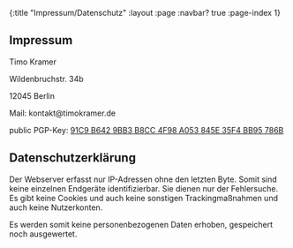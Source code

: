 {:title "Impressum/Datenschutz"
 :layout :page
 :navbar? true
 :page-index 1}

## Impressum

<p>Timo Kramer</p>
<p>Wildenbruchstr. 34b</p>
<p>12045 Berlin</p>

<p>Mail: kontakt@<span style="position:absolute; border: 0; height: 1px; width: 1px; padding: 0; overflow: hidden; clip: rect(1px, 1px, 1px, 1px)" class="visually-hidden">null</span>timokramer.de</p>
<p>public PGP-Key: <a href="https://timokramer.de/gpg-key.asc">91C9 B642 9BB3 B8CC 4F98 A053 845E 35F4 BB95 786B</a></p>

## Datenschutzerkl&auml;rung
Der Webserver erfasst nur IP-Adressen ohne den letzten Byte. Somit sind keine einzelnen Endger&auml;te identifizierbar. Sie dienen nur der Fehlersuche. Es gibt keine Cookies und auch keine sonstigen Trackingma&szlig;nahmen und auch keine Nutzerkonten.

Es werden somit keine personenbezogenen Daten erhoben, gespeichert noch ausgewertet.

